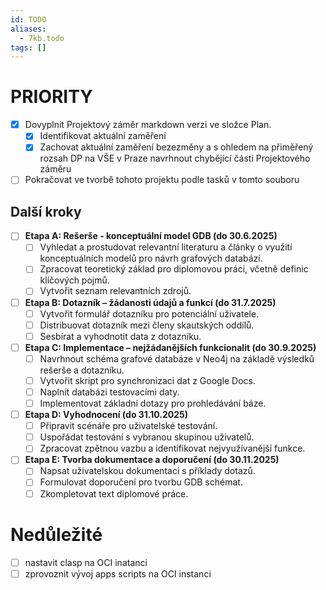 ```yaml
---
id: TODO
aliases:
  - 7kb.todo
tags: []
---
```

# PRIORITY
- [x] Dovyplnit Projektový záměr markdown verzi ve složce Plan.
  - [x] Identifikovat aktuální zaměření
  - [x] Zachovat aktuální zaměření bezezměny a s ohledem na přiměřený rozsah DP na VŠE v Praze navrhnout chybějící části Projektového záměru
- [ ] Pokračovat ve tvorbě tohoto projektu podle tasků v tomto souboru

## Další kroky
- [ ] **Etapa A: Rešerše - konceptuální model GDB (do 30.6.2025)**
  - [ ] Vyhledat a prostudovat relevantní literaturu a články o využití konceptuálních modelů pro návrh grafových databází.
  - [ ] Zpracovat teoretický základ pro diplomovou práci, včetně definic klíčových pojmů.
  - [ ] Vytvořit seznam relevantních zdrojů.
- [ ] **Etapa B: Dotazník – žádanosti údajů a funkcí (do 31.7.2025)**
  - [ ] Vytvořit formulář dotazníku pro potenciální uživatele.
  - [ ] Distribuovat dotazník mezi členy skautských oddílů.
  - [ ] Sesbírat a vyhodnotit data z dotazníku.
- [ ] **Etapa C: Implementace – nejžádanějších funkcionalit (do 30.9.2025)**
  - [ ] Navrhnout schéma grafové databáze v Neo4j na základě výsledků rešerše a dotazníku.
  - [ ] Vytvořit skript pro synchronizaci dat z Google Docs.
  - [ ] Naplnit databázi testovacími daty.
  - [ ] Implementovat základní dotazy pro prohledávání báze.
- [ ] **Etapa D: Vyhodnocení (do 31.10.2025)**
  - [ ] Připravit scénáře pro uživatelské testování.
  - [ ] Uspořádat testování s vybranou skupinou uživatelů.
  - [ ] Zpracovat zpětnou vazbu a identifikovat nejvyužívanější funkce.
- [ ] **Etapa E: Tvorba dokumentace a doporučení (do 30.11.2025)**
  - [ ] Napsat uživatelskou dokumentaci s příklady dotazů.
  - [ ] Formulovat doporučení pro tvorbu GDB schémat.
  - [ ] Zkompletovat text diplomové práce.

# Nedůležité
- [ ] nastavit clasp na OCI inatanci
- [ ] zprovoznit vývoj apps scripts na OCI instanci
